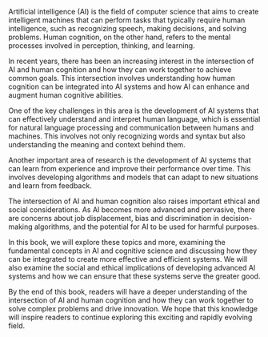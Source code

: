 
Artificial intelligence (AI) is the field of computer science that aims to create intelligent machines that can perform tasks that typically require human intelligence, such as recognizing speech, making decisions, and solving problems. Human cognition, on the other hand, refers to the mental processes involved in perception, thinking, and learning.

In recent years, there has been an increasing interest in the intersection of AI and human cognition and how they can work together to achieve common goals. This intersection involves understanding how human cognition can be integrated into AI systems and how AI can enhance and augment human cognitive abilities.

One of the key challenges in this area is the development of AI systems that can effectively understand and interpret human language, which is essential for natural language processing and communication between humans and machines. This involves not only recognizing words and syntax but also understanding the meaning and context behind them.

Another important area of research is the development of AI systems that can learn from experience and improve their performance over time. This involves developing algorithms and models that can adapt to new situations and learn from feedback.

The intersection of AI and human cognition also raises important ethical and social considerations. As AI becomes more advanced and pervasive, there are concerns about job displacement, bias and discrimination in decision-making algorithms, and the potential for AI to be used for harmful purposes.

In this book, we will explore these topics and more, examining the fundamental concepts in AI and cognitive science and discussing how they can be integrated to create more effective and efficient systems. We will also examine the social and ethical implications of developing advanced AI systems and how we can ensure that these systems serve the greater good.

By the end of this book, readers will have a deeper understanding of the intersection of AI and human cognition and how they can work together to solve complex problems and drive innovation. We hope that this knowledge will inspire readers to continue exploring this exciting and rapidly evolving field.
